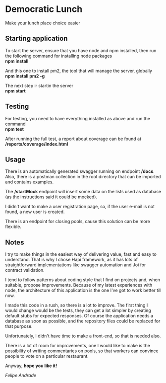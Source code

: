 # Democratic Lunch  
Make your lunch place choice easier  

## Starting application  
To start the server, ensure that you have node and npm installed, then run the following command for installing node packages  
**npm install**  

And this one to install pm2, the tool that will manage the server, globally  
**npm install pm2 -g**  

The next step ir startin the server  
**npm start**  

## Testing  
For testing, you need to have everything installed as above and run the command  
**npm test**  

After running the full test, a report about coverage can be found at **/reports/coverage/index.html**  

## Usage
There is an automatically generated swagger running on endpoint **/docs**. Also, there is a postman collection in the root directory that can be imported and contains examples.  

The **/startMock** endpoint will insert some data on the lists used as database (as the instructions said it could be mocked).  

I didn't want to make a user registration page, so, if the user e-mail is not found, a new user is created.

There is an endpoint for closing pools, cause this solution can be more flexible.

## Notes  

I try to make things in the easiest way of delivering value, fast and easy to understand. That is why I chose Hapi framework, as it has lots of straightforward implementations like swagger automation and Joi for contract validation.  

I tend to follow patterns about coding style that I find on projects and, when suitable, propose improvements. Because of my latest experiences with node, the architecture of this application is the one I've got to work better till now.

I made this code in a rush, so there is a lot to improve. The first thing I would change would be the tests, they can get a lot simpler by creating default stubs for expected responses. Of course the application needs a database as soon as possible, and the repository files could be replaced for that purpose.  

Unfortunately, I didn't have time to make a front-end, so that is needed also.

There is a lot of room for improvements, one I would like to make is the possibility of writing commentaries on pools, so that workers can convince people to vote on a particular restaurant.

Anyway, **hope you like it!**

*Felipe Andrade*
